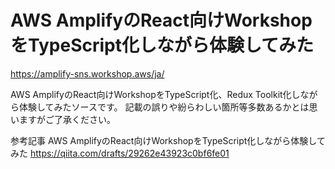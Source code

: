 # AWS AmplifyのReact向けWorkshopをTypeScript化しながら体験してみた

https://amplify-sns.workshop.aws/ja/

AWS AmplifyのReact向けWorkshopをTypeScript化、Redux Toolkit化しながら体験してみたソースです。
記載の誤りや紛らわしい箇所等多数あるかとは思いますがご了承ください。

参考記事
AWS AmplifyのReact向けWorkshopをTypeScript化しながら体験してみた
https://qiita.com/drafts/29262e43923c0bf6fe01